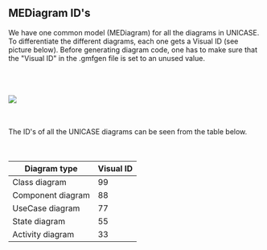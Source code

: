 ## MEDiagram ID's ##
We have one common model (MEDiagram) for all the diagrams in UNICASE. To differentiate the different diagrams, each one gets a Visual ID (see picture below). Before generating diagram code, one has to make sure that the "Visual ID" in the .gmfgen file is set to an unused value.


<br>
<br>
<br>

<img src='http://unicase.googlecode.com/files/27f6c.jpg' />

<br>
<br>
<br>




The ID's of all the UNICASE diagrams can be seen from the table below.<br>
<br>
<br>

<table><thead><th>Diagram type</th><th>Visual ID</th></thead><tbody>
<tr><td>Class diagram</td><td>99</td></tr>
<tr><td>Component diagram</td><td>88</td></tr>
<tr><td>UseCase diagram</td><td>77</td></tr>
<tr><td>State diagram</td><td>55</td></tr>
<tr><td>Activity diagram</td><td>33</td></tr>